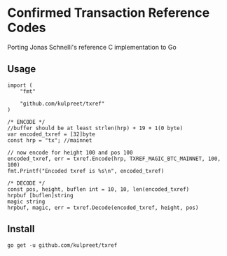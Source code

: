 # Confirmed Transaction Reference Codes

Porting Jonas Schnelli's reference C implementation to Go

## Usage

```
import (
    "fmt"
    
	"github.com/kulpreet/txref"
)

/* ENCODE */
//buffer should be at least strlen(hrp) + 19 + 1(0 byte)
var encoded_txref = [32]byte
const hrp = "tx"; //mainnet

// now encode for height 100 and pos 100
encoded_txref, err = txref.Encode(hrp, TXREF_MAGIC_BTC_MAINNET, 100, 100)
fmt.Printf("Encoded txref is %s\n", encoded_txref)

/* DECODE */
const pos, height, buflen int = 10, 10, len(encoded_txref)
hrpbuf [buflen]string
magic string
hrpbuf, magic, err = txref.Decode(encoded_txref, height, pos)
```

## Install

`go get -u github.com/kulpreet/txref`
